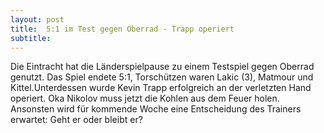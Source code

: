 ```yaml
---
layout: post
title:  5:1 im Test gegen Oberrad - Trapp operiert
subtitle:  
---
```


Die Eintracht hat die Länderspielpause zu einem Testspiel gegen Oberrad genutzt. Das Spiel endete 5:1, Torschützen waren Lakic (3), Matmour und Kittel.Unterdessen wurde Kevin Trapp erfolgreich an der verletzten Hand operiert. Oka Nikolov muss jetzt die Kohlen aus dem Feuer holen. Ansonsten wird für kommende Woche eine Entscheidung des Trainers erwartet: Geht er oder bleibt er?


